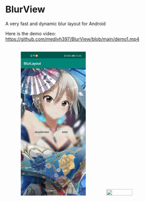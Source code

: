 # BlurView

A very fast and dynamic blur layout for Android

Here is the demo video:
https://github.com/medivh397/BlurView/blob/main/demo1.mp4
<br/><br/>
<center class = "half">
 
<img src="https://github.com/medivh397/BlurView/blob/main/screenshot.jpg" height="40%" width="40%" />  <img src="https://github.com/medivh397/BlurView/blob/main/demo.gif" height="40%" width="40%" />

</center>


